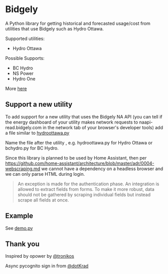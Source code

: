 # Bidgely

A Python library for getting historical and forecasted usage/cost from utilities that use Bidgely such as Hydro Ottawa.

Supported utilities:

- Hydro Ottawa

Possible Supports:

- BC Hydro
- NS Power
- Hydro One

More [here](https://www.bidgely.com/customers/)

## Support a new utility

To add support for a new utility that uses the Bidgely NA API (you can tell if the energy dashboard of your utility makes network requests to naapi-read.bidgely.com in the network tab of your browser's developer tools) add a file similar to
[hydroottawa.py](https://github.com/carterjgreen/bidgely/blob/main/src/opower/utilities/pge.py)

Name the file after the utility , e.g. hydroottawa.py for Hydro Ottawa or bchydro.py for BC Hydro.

Since this library is planned to be used by Home Assistant, then per <https://github.com/home-assistant/architecture/blob/master/adr/0004-webscraping.md> we cannot have a dependency on a headless browser and we can only parse HTML during login.

> An exception is made for the authentication phase. An integration is allowed to extract fields from forms. To make it more robust, data should not be gathered by scraping individual fields but instead scrape all fields at once.

## Example

See [demo.py](https://github.com/carterjgreen/bidgely/blob/main/examples/demo.py)

## Thank you

Inspired by opower by [@tronikos](https://www.github.com/tronikos)

Async pycognito sign in from [@dotKrad](https://www.github.com/dotKrad)
